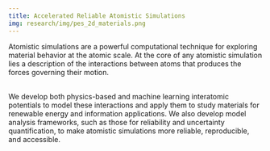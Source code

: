 ```yaml
---
title: Accelerated Reliable Atomistic Simulations
img: research/img/pes_2d_materials.png
---
```


Atomistic simulations are a powerful computational technique for exploring material behavior at the atomic scale. At the core of any atomistic simulation lies a description of the interactions between atoms that produces the forces governing their motion. <br><br>

We develop both physics-based and machine learning interatomic potentials to model these interactions and apply them to study materials for renewable energy and information applications. We also develop model analysis frameworks, such as those for reliability and uncertainty quantification, to make atomistic simulations more reliable, reproducible, and accessible.

